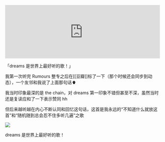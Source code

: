 ---
---

<iframe allow="autoplay *; encrypted-media *; fullscreen *; clipboard-write" frameborder="0" height="175" style="width:100%;max-width:660px;overflow:hidden;background:transparent;" sandbox="allow-forms allow-popups allow-same-origin allow-scripts allow-storage-access-by-user-activation allow-top-navigation-by-user-activation" src="https://embed.music.apple.com/hk/album/dreams/594061854?i=594061856&l=en"></iframe>

「dreams 是世界上最好听的歌！」

我第一次听完 Rumours 整专之后在[[豆瓣]]标了一下（那个时候还会同步到动态），一个友邻和我说了上面那句话⬆️

我当时印象最深的是 the chain，对 dreams 第一印象不错但甚至不深，虽然当时还是复读应和了一下表示赞同 hh

但后来越听越在内心不断认同和回忆这句话，这首是我永远的“不知道什么就放这首”和“随机随到总会忍不住多听几遍”之歌

![](https://picture-guan.oss-cn-hangzhou.aliyuncs.com/20220817234058.png)

dreams 是世界上最好听的歌！

